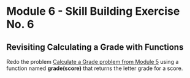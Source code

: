 # Module 6 - Skill Building Exercise No. 6

## Revisiting Calculating a Grade with Functions 

Redo the problem [Calculate a Grade problem from Module 5](https://github.com/belgort-clark/ctec-121-module-5-skill-building/tree/master/exercise02) using a function named **grade(score)** that returns the letter
grade for a score.
